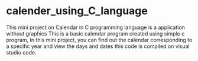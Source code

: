 # calender_using_C_language
This mini project on Calendar in C programming language is a application without graphics This is a basic calendar program created using simple c program, 
In this mini project, you can find out the calendar corresponding to a specific year and view the days and dates this code is compiled on visual studio code.
